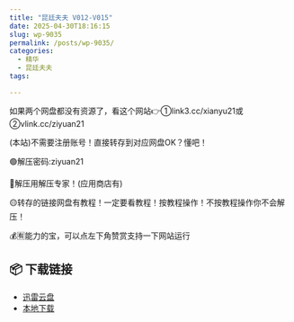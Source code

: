 ```yaml
---
title: "昆廷夫夫 V012-V015"
date: 2025-04-30T18:16:15
slug: wp-9035
permalink: /posts/wp-9035/
categories:
  - 精华
  - 昆廷夫夫
tags:

---
```


如果两个网盘都没有资源了，看这个网站👉①link3.cc/xianyu21或②vlink.cc/ziyuan21

(本站)不需要注册账号！直接转存到对应网盘OK？懂吧！

🟢解压密码:ziyuan21

🔵解压用解压专家！(应用商店有)

🟡转存的链接网盘有教程！一定要看教程！按教程操作！不按教程操作你不会解压！

💰🈶能力的宝，可以点左下角赞赏支持一下网站运行

## 📦 下载链接
- [迅雷云盘](https://blziyuan21.com/pay-download/9035?key=aea1e27658&down_id=0)
- [本地下载](https://blziyuan21.com/pay-download/9035?key=aea1e27658&down_id=1)

